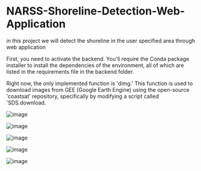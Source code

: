 # NARSS-Shoreline-Detection-Web-Application
 in this project we will detect the shoreline in the user specified area through web application

 First, you need to activate the backend. You'll require the Conda package installer to install the dependencies of the environment, all of which are listed in the requirements file in the backend folder.

Right now, the only implemented function is 'dimg.' This function is used to download images from GEE (Google Earth Engine) using the open-source 'coastsat' repository, specifically by modifying a script called 'SDS.download.

![image](https://github.com/assemihab/NARSS-Shoreline-Detection-Web-Application/assets/87605812/17fc9893-2003-4b08-8935-4e7ddb7a21a6)

![image](https://github.com/assemihab/NARSS-Shoreline-Detection-Web-Application/assets/87605812/b48d28fe-e952-4e9c-9fd8-53cdffb27e5d)

![image](https://github.com/assemihab/NARSS-Shoreline-Detection-Web-Application/assets/87605812/52d48577-f87b-4853-9156-9636d7a3d592)

![image](https://github.com/assemihab/NARSS-Shoreline-Detection-Web-Application/assets/87605812/c145f3be-f415-4d0a-8c51-9f3ce725da7b)

![image](https://github.com/assemihab/NARSS-Shoreline-Detection-Web-Application/assets/87605812/7bbc0a44-ea70-46c2-a57d-ccbae28eab50)













 
 


